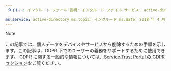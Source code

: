 ```yaml
---
 タイトル: インクルード ファイル 説明: インクルード ファイル サービス: active-directory 作成者: eross-msft
 
ms.service: active-directory ms.topic: インクルード ms.date: 2018 年 4 月 24 日 ms.author: lizross ms.custom: インクルード ファイル
---
```


>[!Note] 
> この記事では、個人データをデバイスやサービスから削除するための手順を示します。この記事は、GDPR 下でのユーザーの義務をサポートするために使用できます。 GDPR に関する一般的な情報については、[Service Trust Portal の GDPR セクション](https://servicetrust.microsoft.com/ViewPage/GDPRGetStarted)をご覧ください。